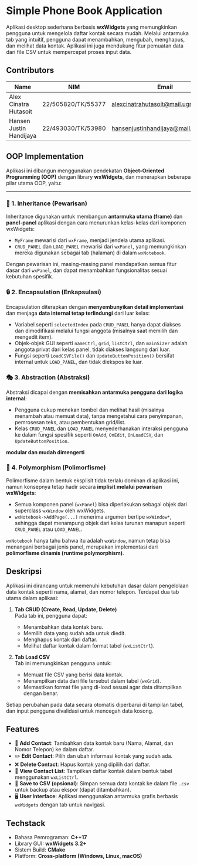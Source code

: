 # Simple Phone Book Application
Aplikasi desktop sederhana berbasis **wxWidgets** yang memungkinkan pengguna untuk mengelola daftar kontak secara mudah. Melalui antarmuka tab yang intuitif, pengguna dapat menambahkan, mengubah, menghapus, dan melihat data kontak. Aplikasi ini juga mendukung fitur pemuatan data dari file CSV untuk mempercepat proses input data.

## Contributors
| Name | NIM | Email |
|-|-|-|
| Alex Cinatra Hutasoit | 22/505820/TK/55377 | alexcinatrahutasoit@mail.ugm.ac.id |
| Hansen Justin Handijaya | 22/493030/TK/53980 | hansenjustinhandijaya@mail.ugm.ac.id |

## OOP Implementation

Aplikasi ini dibangun menggunakan pendekatan **Object-Oriented Programming (OOP)** dengan library **wxWidgets**, dan menerapkan beberapa pilar utama OOP, yaitu:

---

### 🧬 1. Inheritance (Pewarisan)

Inheritance digunakan untuk membangun **antarmuka utama (frame)** dan **panel-panel** aplikasi dengan cara menurunkan kelas-kelas dari komponen wxWidgets:

* `MyFrame` mewarisi dari `wxFrame`, menjadi jendela utama aplikasi.
* `CRUD_PANEL` dan `LOAD_PANEL` mewarisi dari `wxPanel`, yang memungkinkan mereka digunakan sebagai tab (halaman) di dalam `wxNotebook`.

Dengan pewarisan ini, masing-masing panel mendapatkan semua fitur dasar dari `wxPanel`, dan dapat menambahkan fungsionalitas sesuai kebutuhan spesifik.

### 🔒 2. Encapsulation (Enkapsulasi)

Encapsulation diterapkan dengan **menyembunyikan detail implementasi** dan menjaga **data internal tetap terlindungi** dari luar kelas:

* Variabel seperti `selectedIndex` pada `CRUD_PANEL` hanya dapat diakses dan dimodifikasi melalui fungsi anggota (misalnya saat memilih dan mengedit item).
* Objek-objek GUI seperti `nameCtrl`, `grid`, `listCtrl`, dan `mainSizer` adalah anggota privat dari kelas panel, tidak diakses langsung dari luar.
* Fungsi seperti `LoadCSVFile()` dan `UpdateButtonPosition()` bersifat internal untuk `LOAD_PANEL`, dan tidak diekspos ke luar.

### 🎭 3. Abstraction (Abstraksi)

Abstraksi dicapai dengan **memisahkan antarmuka pengguna dari logika internal**:

* Pengguna cukup menekan tombol dan melihat hasil (misalnya menambah atau memuat data), tanpa mengetahui cara penyimpanan, pemrosesan teks, atau pembentukan grid/list.
* Kelas `CRUD_PANEL` dan `LOAD_PANEL` menyederhanakan interaksi pengguna ke dalam fungsi spesifik seperti `OnAdd`, `OnEdit`, `OnLoadCSV`, dan `UpdateButtonPosition`.

**modular dan mudah dimengerti**

### 🔁 4. Polymorphism (Polimorfisme)

Polimorfisme dalam bentuk eksplisit tidak terlalu dominan di aplikasi ini, namun konsepnya tetap hadir secara **implisit melalui pewarisan wxWidgets**:

* Semua komponen panel (`wxPanel`) bisa diperlakukan sebagai objek dari superclass `wxWindow` oleh wxWidgets.
* `wxNotebook->AddPage(...)` menerima argumen bertipe `wxWindow*`, sehingga dapat menampung objek dari kelas turunan manapun seperti `CRUD_PANEL` atau `LOAD_PANEL`.

`wxNotebook` hanya tahu bahwa itu adalah `wxWindow`, namun tetap bisa menangani berbagai jenis panel, merupakan implementasi dari **polimorfisme dinamis (runtime polymorphism)**.

## Deskripsi

Aplikasi ini dirancang untuk memenuhi kebutuhan dasar dalam pengelolaan data kontak seperti nama, alamat, dan nomor telepon. Terdapat dua tab utama dalam aplikasi:

1. **Tab CRUD (Create, Read, Update, Delete)**  
   Pada tab ini, pengguna dapat:
   - Menambahkan data kontak baru.
   - Memilih data yang sudah ada untuk diedit.
   - Menghapus kontak dari daftar.
   - Melihat daftar kontak dalam format tabel (`wxListCtrl`).

2. **Tab Load CSV**  
   Tab ini memungkinkan pengguna untuk:
   - Memuat file CSV yang berisi data kontak.
   - Menampilkan data dari file tersebut dalam tabel (`wxGrid`).
   - Memastikan format file yang di-load sesuai agar data ditampilkan dengan benar.

Setiap perubahan pada data secara otomatis diperbarui di tampilan tabel, dan input pengguna divalidasi untuk mencegah data kosong.

## Features

- 📝 **Add Contact**: Tambahkan data kontak baru (Nama, Alamat, dan Nomor Telepon) ke dalam daftar.
- ✏️ **Edit Contact**: Pilih dan ubah informasi kontak yang sudah ada.
- ❌ **Delete Contact**: Hapus kontak yang dipilih dari daftar.
- 📄 **View Contact List**: Tampilkan daftar kontak dalam bentuk tabel menggunakan `wxListCtrl`.
- 💾 **Save to CSV (opsional)**: Simpan semua data kontak ke dalam file `.csv` untuk backup atau ekspor (dapat ditambahkan).
- 🖥️ **User Interface**: Aplikasi menggunakan antarmuka grafis berbasis `wxWidgets` dengan tab untuk navigasi.


## Techstack

- Bahasa Pemrograman: **C++17**
- Library GUI: **wxWidgets 3.2+**
- Sistem Build: **CMake**
- Platform: **Cross-platform (Windows, Linux, macOS)**
